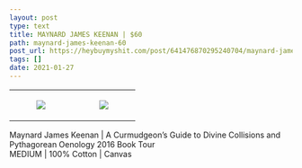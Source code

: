 ```yaml
---
layout: post
type: text
title: MAYNARD JAMES KEENAN | $60
path: maynard-james-keenan-60
post_url: https://heybuymyshit.com/post/641476870295240704/maynard-james-keenan-60
tags: []
date: 2021-01-27
---
```




<table style="width:100%;"><tr><td style="vertical-align:top;">
      <figure class="tmblr-full" data-orig-height="2048" data-orig-width="1365" data-orig-src="https://concertshirts.netlify.app/shirts/0119/0119-01.jpg"><img src="https://64.media.tumblr.com/35045496a276d9c6fb260828d2eb79a4/73bebe62924b7ad3-39/s540x810/4c3bea8ed96aa276cc9c873b6bbff3e37a195dee.jpg" data-orig-height="2048" data-orig-width="1365" data-orig-src="https://concertshirts.netlify.app/shirts/0119/0119-01.jpg"/></figure></td>
    <td style="vertical-align:top;">
      <figure class="tmblr-full" data-orig-height="2048" data-orig-width="1365" data-orig-src="https://concertshirts.netlify.app/shirts/0119/0119-02.jpg"><img src="https://64.media.tumblr.com/410452f8d57f464196b7da1a51c85162/73bebe62924b7ad3-21/s540x810/3c527566319c377935a2196f33d35af9a1f91519.jpg" data-orig-height="2048" data-orig-width="1365" data-orig-src="https://concertshirts.netlify.app/shirts/0119/0119-02.jpg"/></figure></td>
  </tr></table><p>
  Maynard James Keenan | A Curmudgeon&rsquo;s Guide to Divine Collisions and Pythagorean Oenology 2016 Book Tour<br/>MEDIUM | 100% Cotton | Canvas
</p>
